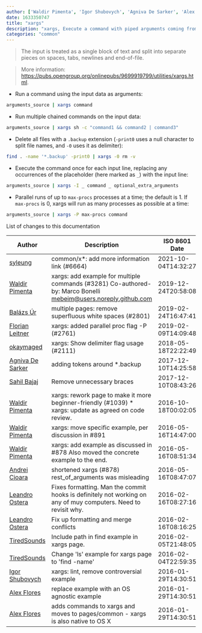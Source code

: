 ```yaml
---
author: ['Waldir Pimenta', 'Igor Shubovych', 'Agniva De Sarker', 'Alex Flores', 'okaymaged', 'TiredSounds', 'Balázs Úr', 'Andrei Cioara', 'syleung', 'Sahil Bajaj', 'Leandro Ostera', 'Florian Leitner']
date: 1633350747
title: "xargs"
description: "xargs, Execute a command with piped arguments coming from another command, a file, etc."
categories: "common"
---
```

> The input is treated as a single block of text and split into separate pieces on spaces, tabs, newlines and end-of-file.

> More information: <https://pubs.opengroup.org/onlinepubs/9699919799/utilities/xargs.html>.

- Run a command using the input data as arguments:

```bash
arguments_source | xargs command
```

- Run multiple chained commands on the input data:

```bash
arguments_source | xargs sh -c "command1 && command2 | command3"
```

- Delete all files with a `.backup` extension (`-print0` uses a null character to split file names, and `-0` uses it as delimiter):

```bash
find . -name '*.backup' -print0 | xargs -0 rm -v
```

- Execute the command once for each input line, replacing any occurrences of the placeholder (here marked as `_`) with the input line:

```bash
arguments_source | xargs -I _ command _ optional_extra_arguments
```

- Parallel runs of up to `max-procs` processes at a time; the default is 1. If `max-procs` is 0, xargs will run as many processes as possible at a time:

```bash
arguments_source | xargs -P max-procs command
```
List of changes to this documentation


Author | Description | ISO 8601 Date | GitHub link
------|-----|-----|-----
[syleung](mailto:syleung@users.noreply.github.com) | common/x*: add more information link (#6664) | 2021-10-04T14:32:27 | [99a72c556f56](https://github.com/tldr-pages/tldr/commit/99a72c556f563a928a10ff2c2146ad42d9af2990)
[Waldir Pimenta](mailto:waldyrious@gmail.com) | xargs: add example for multiple commands (#3281) Co-authored-by: Marco Bonelli <mebeim@users.noreply.github.com> | 2019-12-24T20:58:08 | [ba08862d1cbe](https://github.com/tldr-pages/tldr/commit/ba08862d1cbefe934a5fb59a253bafe0934a0891)
[Balázs Úr](mailto:balazs@urbalazs.hu) | multiple pages: remove superfluous white spaces (#2801) | 2019-02-24T16:47:41 | [ad3772d8cbd5](https://github.com/tldr-pages/tldr/commit/ad3772d8cbd5a61fecfb38ab13bdc7b104b4ecdf)
[Florian Leitner](mailto:fnl@users.noreply.github.com) | xargs: added parallel proc flag -P (#2761) | 2019-02-09T14:09:48 | [3c4d0d0ab159](https://github.com/tldr-pages/tldr/commit/3c4d0d0ab159bcc05bcde1f691e104470e8b09f3)
[okaymaged](mailto:3887838+okaymaged@users.noreply.github.com) | xargs: Show delimiter flag usage (#2111) | 2018-05-18T22:22:49 | [4e75d18be228](https://github.com/tldr-pages/tldr/commit/4e75d18be2288b285ca87d3c6cae6fdeaaf0db39)
[Agniva De Sarker](mailto:agnivade@yahoo.co.in) | adding tokens around *.backup | 2017-12-10T14:25:58 | [5c45c602a204](https://github.com/tldr-pages/tldr/commit/5c45c602a204ff6568226869f036ba09f8291e5f)
[Sahil Bajaj](mailto:spinningarrow@users.noreply.github.com) | Remove unnecessary braces | 2017-12-10T08:43:26 | [17927812a78b](https://github.com/tldr-pages/tldr/commit/17927812a78b5ace1e27680f229b5c6533344e39)
[Waldir Pimenta](mailto:waldyrious@gmail.com) | xargs: rework page to make it more beginner-friendly (#1039) * xargs: update as agreed on code review. | 2016-10-18T00:02:05 | [262b77aaea2e](https://github.com/tldr-pages/tldr/commit/262b77aaea2ebce16bfbe4295ddfe7189b881212)
[Waldir Pimenta](mailto:waldyrious@gmail.com) | xargs: move specific example, per discussion in #891 | 2016-05-16T14:47:00 | [5667133d6a39](https://github.com/tldr-pages/tldr/commit/5667133d6a3955a788231091e0cd2bc57ede8ed7)
[Waldir Pimenta](mailto:waldyrious@gmail.com) | xargs: add example as discussed in #878 Also moved the concrete example to the end. | 2016-05-16T08:51:34 | [f26d5164ae43](https://github.com/tldr-pages/tldr/commit/f26d5164ae43ab5c03c1e8b82d2553be6f1cb170)
[Andrei Cioara](mailto:andrei@cioara.me) | shortened xargs (#878) rest_of_arguments was misleading | 2016-05-16T08:47:07 | [eb1f864263ba](https://github.com/tldr-pages/tldr/commit/eb1f864263baf2dfc9d8267860b70a1a0e29d8e5)
[Leandro Ostera](mailto:leandro@ostera.io) | Fixes formatting. Man the commit hooks is definitely not working on any of muy computers. Need to revisit why. | 2016-02-16T08:27:16 | [91a1ed798ef5](https://github.com/tldr-pages/tldr/commit/91a1ed798ef53fb77c32d0ef7f9cfe7ad8a87826)
[Leandro Ostera](mailto:leandro@ostera.io) | Fix up formatting and merge conflicts | 2016-02-16T08:16:25 | [e1ea11d1ef4d](https://github.com/tldr-pages/tldr/commit/e1ea11d1ef4d0958b527c2cda74449ebe5eb5a55)
[TiredSounds](mailto:tiredsounds17@gmail.com) | Include path in find example in xargs page. | 2016-02-05T21:48:05 | [c0c114e03300](https://github.com/tldr-pages/tldr/commit/c0c114e03300124f9cc62bf1bec4f4c4ffa87623)
[TiredSounds](mailto:tiredsounds17@gmail.com) | Change 'ls' example for xargs page to 'find -name' | 2016-02-04T22:59:35 | [0419ff65ec22](https://github.com/tldr-pages/tldr/commit/0419ff65ec225c6e05591d93c5b9782c32574113)
[Igor Shubovych](mailto:igor.shubovych@gmail.com) | xargs: lint, remove controversial example | 2016-01-29T14:30:51 | [f708f359eb11](https://github.com/tldr-pages/tldr/commit/f708f359eb113b3b8c89045cc99b4a29d3f950b4)
[Alex Flores](mailto:eflores@mdsol.com) | replace example with an OS agnostic example | 2016-01-29T14:30:51 | [85da9a1c0355](https://github.com/tldr-pages/tldr/commit/85da9a1c03551b9a7f97ee1ef67f8630ee37688b)
[Alex Flores](mailto:eflores@mdsol.com) | adds commands to xargs and moves to pages/common - xargs is also native to OS X | 2016-01-29T14:30:51 | [b1d38625d5e6](https://github.com/tldr-pages/tldr/commit/b1d38625d5e65e85a7137f8500313faf47d210c5)

